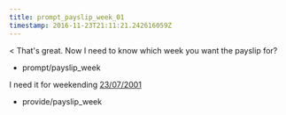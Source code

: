 ```yaml
---
title: prompt_payslip_week_01
timestamp: 2016-11-23T21:11:21.242616059Z
---
```


< That's great. Now I need to know which week you want the payslip for?
* prompt/payslip_week

I need it for weekending [23/07/2001](payslip_week)
* provide/payslip_week
